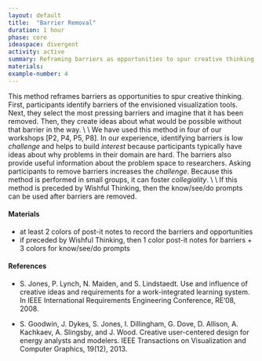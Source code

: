 ```yaml
---
layout: default
title:  "Barrier Removal"
duration: 1 hour
phase: core
ideaspace: divergent
activity: active
summary: Reframing barriers as opportunities to spur creative thinking.
materials:
example-number: 4
---
```

This method reframes barriers as opportunities to spur creative thinking. First, participants identify barriers of the envisioned visualization tools. Next, they select the most pressing barriers and imagine that it has been removed. Then, they create ideas about what would be possible without that barrier in the way.
\\
\\
We have used this method in four of our workshops [P2, P4, P5, P8]. In our experience, identifying barriers is low _challenge_ and helps to build _interest_ because participants typically have ideas about why problems in their domain are hard. The barriers also provide useful information about the problem space to researchers. Asking participants to remove barriers increases the _challenge_. Because this method is performed in small groups, it can foster _collegiality_.
\\
\\
If this method is preceded by Wishful Thinking, then the know/see/do prompts can be used after barriers are removed.

#### Materials
- at least 2 colors of post-it notes to record the barriers and opportunities
- if preceded by Wishful Thinking, then 1 color post-it notes for barriers + 3 colors for know/see/do prompts

#### References
- S. Jones, P. Lynch, N. Maiden, and S. Lindstaedt. Use and influence of creative ideas and requirements for a work-integrated learning system. In IEEE International Requirements Engineering Conference, RE’08, 2008.

- S. Goodwin, J. Dykes, S. Jones, I. Dillingham, G. Dove, D. Allison, A. Kachkaev, A. Slingsby, and J. Wood. Creative user-centered design for energy analysts and modelers. IEEE Transactions on Visualization and Computer Graphics, 19(12), 2013.
